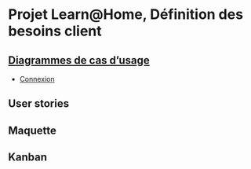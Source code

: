 # Projet Learn@Home, Définition des besoins client

## [Diagrammes de cas d’usage](https://github.com/mb47000/BrousseMichel_10_16032022/wiki/Diagrammes-de-cas-d'usage)
* [Connexion](https://github.com/mb47000/BrousseMichel_10_16032022/wiki/Diagrammes-de-cas-d'usage#page-de-connexion)
## User stories

## Maquette

## Kanban
